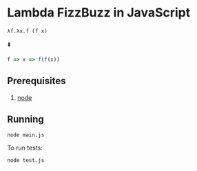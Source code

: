 # Lambda FizzBuzz in JavaScript

```
λf.λx.f (f x)
```
⬇️
```js
f => x => f(f(x))
```

## Prerequisites

1. [node](https://nodejs.org/)

## Running

```
node main.js
```

To run tests:

```
node test.js
```
